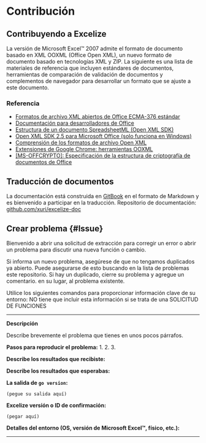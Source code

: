 # Contribución

## Contribuyendo a Excelize

La versión de Microsoft Excel&trade; 2007 admite el formato de documento basado en XML OOXML (Office Open XML), un nuevo formato de documento basado en tecnologías XML y ZIP. La siguiente es una lista de materiales de referencia que incluyen estándares de documentos, herramientas de comparación de validación de documentos y complementos de navegador para desarrollar un formato que se ajuste a este documento.

### Referencia

* [Formatos de archivo XML abiertos de Office ECMA-376 estándar](https://www.ecma-international.org/publications-and-standards/standards/ecma-376/)
* [Documentación para desarrolladores de Office](https://developer.microsoft.com/es-es/office/docs)
* [Estructura de un documento SpreadsheetML (Open XML SDK)](https://learn.microsoft.com/es-es/office/open-xml/structure-of-a-spreadsheetml-document)
* [Open XML SDK 2.5 para Microsoft Office (solo funciona en Windows)](https://github.com/OfficeDev/Open-XML-SDK/releases/tag/v2.5)
* [Comprensión de los formatos de archivo Open XML](https://learn.microsoft.com/es-es/office/open-xml/understanding-the-open-xml-file-formats)
* [Extensiones de Google Chrome: herramientas OOXML](https://chrome.google.com/webstore/detail/ooxml-tools/bjmmjfdegplhkefakjkccocjanekbapn)
* [[MS-OFFCRYPTO]: Especificación de la estructura de criptografía de documentos de Office](https://learn.microsoft.com/es-es/openspecs/office_file_formats/ms-offcrypto/3c34d72a-1a61-4b52-a893-196f9157f083)

## Traducción de documentos

La documentación está construida en [GitBook](https://github.com/GitbookIO/gitbook) en el formato de Markdown y es bienvenido a participar en la traducción. Repositorio de documentación: [github.com/xuri/excelize-doc](https://github.com/xuri/excelize-doc)

## Crear problema {#Issue}

Bienvenido a abrir una solicitud de extracción para corregir un error o abrir un problema para discutir una nueva función o cambio.

Si informa un nuevo problema, asegúrese de que no tengamos duplicados
ya abierto. Puede asegurarse de esto buscando en la lista de problemas este
repositorio. Si hay un duplicado, cierre su problema y agregue un comentario.
en su lugar, al problema existente.

Utilice los siguientes comandos para proporcionar información clave de su entorno:
NO tiene que incluir esta información si se trata de una SOLICITUD DE FUNCIONES

---

**Descripción**

Describe brevemente el problema que tienes en unos pocos párrafos.

**Pasos para reproducir el problema:**
1.
2.
3.

**Describe los resultados que recibiste:**

**Describe los resultados que esperabas:**

**La salida de `go version`:**

```text
(pegue su salida aquí)
```

**Excelize versión o ID de confirmación:**

```text
(pegar aquí)
```

**Detalles del entorno (OS, versión de Microsoft Excel&trade;, físico, etc.):**

---
